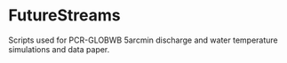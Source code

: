 # FutureStreams
Scripts used for PCR-GLOBWB 5arcmin discharge and water temperature simulations and data paper. 
